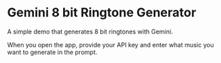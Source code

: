 # Gemini 8 bit Ringtone Generator

A simple demo that generates 8 bit ringtones with Gemini.

When you open the app, provide your API key and enter what music you want to generate in the prompt.
